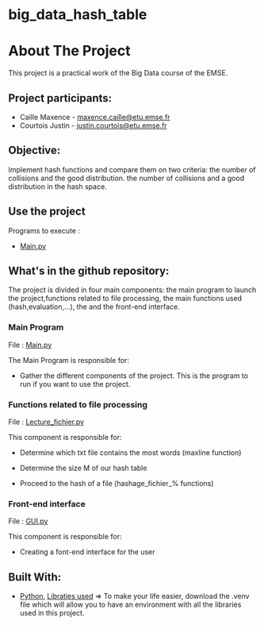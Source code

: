 # big_data_hash_table

<!-- ABOUT THE PROJECT -->
# About The Project

This project is a practical work of the Big Data course of the EMSE.

## Project participants:

- Caille Maxence - maxence.caille@etu.emse.fr
- Courtois Justin - justin.courtois@etu.emse.fr

## Objective:

Implement  hash functions and compare them on two criteria: the number of collisions and the good distribution. the number of collisions and a good distribution in the hash space.

## Use the project

Programs to execute : 
- [Main.py](https://github.com/maxant38/big_data_hash_table/blob/main/Main.py)

## What's in the github repository:

The project is divided in four main components: the main program to launch the project,functions related to file processing, the main functions used (hash,evaluation,...), the  and the front-end interface.

### Main Program 
File : [Main.py](https://github.com/maxant38/big_data_hash_table/blob/main/Main.py)

The Main Program is responsible for:

-	Gather the different components of the project. This is the program to run if you want to use the project.

### Functions related to file processing 
File : [Lecture_fichier.py](https://github.com/maxant38/big_data_hash_table/blob/main/Lecture_fichier.py)

This component is responsible for:

- Determine which txt file contains the most words (maxline function)

- Determine the size M of our hash table

- Proceed to the hash of a file (hashage_fichier_% functions)

### Front-end interface
File : [GUI.py](https://github.com/maxant38/big_data_hash_table/blob/main/GUI.py)

This component is responsible for:

- Creating a font-end interface for the user

## Built With:

* [Python](https://www.python.org/), [Libraties used](https://github.com/maxant38/big_data_hash_table/tree/main/.venv/Lib/site-packages)
=> To make your life easier, download the .venv file which will allow you to have an environment with all the libraries used in this project. 











